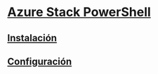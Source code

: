 # [Azure Stack PowerShell](overview.md)
## [Instalación](https://docs.microsoft.com/en-us/azure/azure-stack/azure-stack-powershell-install?toc=/powershell/azure/azure-stack/toc.json)
## [Configuración](https://docs.microsoft.com/en-us/azure/azure-stack/azure-stack-powershell-configure?toc=/powershell/azure/azure-stack/toc.json?)
